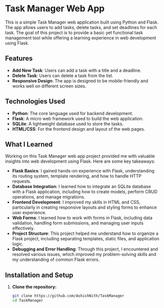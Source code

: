 # Task Manager Web App

This is a simple Task Manager web application built using Python and Flask. The app allows users to add tasks, delete tasks, and set deadlines for each task. The goal of this project is to provide a basic yet functional task management tool while offering a learning experience in web development using Flask.

## Features

- **Add New Task**: Users can add a task with a title and a deadline.
- **Delete Task**: Users can delete a task from the list.
- **Responsive Design**: The app is designed to be mobile-friendly and works well on different screen sizes.


## Technologies Used

- **Python**: The core language used for backend development.
- **Flask**: A micro web framework used to build the web application.
- **SQLite**: A lightweight database used to store the tasks.
- **HTML/CSS**: For the frontend design and layout of the web pages.

## What I Learned

Working on this Task Manager web app project provided me with valuable insights into web development using Flask. Here are some key takeaways:

- **Flask Basics**: I gained hands-on experience with Flask, understanding its routing system, template rendering, and how to handle HTTP requests.
- **Database Integration**: I learned how to integrate an SQLite database with a Flask application, including how to create models, perform CRUD operations, and manage migrations.
- **Frontend Development**: I improved my skills in HTML and CSS, particularly in creating responsive layouts and styling forms to enhance user experience.
- **Web Forms**: I learned how to work with forms in Flask, including data validation, handling form submissions, and managing user inputs effectively.
- **Project Structure**: This project helped me understand how to organize a Flask project, including separating templates, static files, and application logic.
- **Debugging and Error Handling**: Through this project, I encountered and resolved various issues, which improved my problem-solving skills and my understanding of common Flask errors.


## Installation and Setup

1. **Clone the repository:**

   ```bash
   git clone https://github.com/AshishNith/TaskManager
   cd TaskManager
